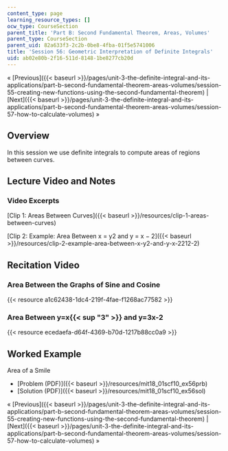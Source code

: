 ```yaml
---
content_type: page
learning_resource_types: []
ocw_type: CourseSection
parent_title: 'Part B: Second Fundamental Theorem, Areas, Volumes'
parent_type: CourseSection
parent_uid: 82a633f3-2c2b-0be8-4fba-01f5e5741006
title: 'Session 56: Geometric Interpretation of Definite Integrals'
uid: ab02e80b-2f16-511d-8148-1be8277cb20d
---
```


« [Previous]({{< baseurl >}}/pages/unit-3-the-definite-integral-and-its-applications/part-b-second-fundamental-theorem-areas-volumes/session-55-creating-new-functions-using-the-second-fundamental-theorem) | [Next]({{< baseurl >}}/pages/unit-3-the-definite-integral-and-its-applications/part-b-second-fundamental-theorem-areas-volumes/session-57-how-to-calculate-volumes) »

Overview
--------

In this session we use definite integrals to compute areas of regions between curves.

Lecture Video and Notes
-----------------------

### Video Excerpts

[Clip 1: Areas Between Curves]({{< baseurl >}}/resources/clip-1-areas-between-curves)

[Clip 2: Example: Area Between x = y2 and y = x − 2]({{< baseurl >}}/resources/clip-2-example-area-between-x-y2-and-y-x-2212-2)

Recitation Video
----------------

### Area Between the Graphs of Sine and Cosine

{{< resource a1c62438-1dc4-219f-4fae-f1268ac77582 >}}

### Area Between y=x{{< sup "3" >}} and y=3x-2

{{< resource ecedaefa-d64f-4369-b70d-1217b88cc0a9 >}}

Worked Example
--------------

Area of a Smile

*   [Problem (PDF)]({{< baseurl >}}/resources/mit18_01scf10_ex56prb)
*   [Solution (PDF)]({{< baseurl >}}/resources/mit18_01scf10_ex56sol)

« [Previous]({{< baseurl >}}/pages/unit-3-the-definite-integral-and-its-applications/part-b-second-fundamental-theorem-areas-volumes/session-55-creating-new-functions-using-the-second-fundamental-theorem) | [Next]({{< baseurl >}}/pages/unit-3-the-definite-integral-and-its-applications/part-b-second-fundamental-theorem-areas-volumes/session-57-how-to-calculate-volumes) »